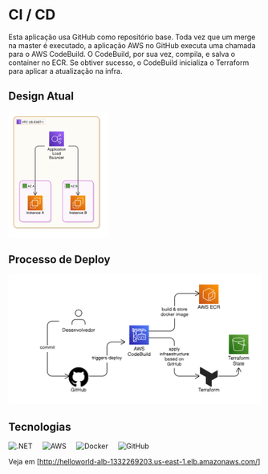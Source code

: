 # CI / CD
Esta aplicação usa GitHub como repositório base. Toda vez que um merge na master é executado, a aplicação AWS no GitHub executa uma chamada para o AWS CodeBuild. O CodeBuild, por sua vez, compila, e salva o container no ECR. Se obtiver sucesso, o CodeBuild inicializa o Terraform para aplicar a atualização na infra.
## Design Atual
<img src="/src/Content/Images/CurrentDesign.svg" width="200" alt="Design Atual" />

## Processo de Deploy
<img src="/src/Content/Images/DeploymentProccess.svg" width="550" alt="Processo de Deploy" />

## Tecnologias

<div align="left">
  <img src="https://cdn.jsdelivr.net/gh/devicons/devicon/icons/dot-net/dot-net-plain-wordmark.svg" height="40" alt=".NET"  />
  <img width="12" />
  <img src="https://cdn.jsdelivr.net/gh/devicons/devicon@latest/icons/amazonwebservices/amazonwebservices-original-wordmark.svg" height="40" alt="AWS"  />
  <img width="12" />
  <img src="https://cdn.jsdelivr.net/gh/devicons/devicon/icons/docker/docker-plain-wordmark.svg" height="40" alt="Docker"  />
  <img width="12" />
  <img src="https://cdn.jsdelivr.net/gh/devicons/devicon/icons/github/github-original.svg" height="40" alt="GitHub"  />
</div>


Veja em [http://helloworld-alb-1332269203.us-east-1.elb.amazonaws.com/]
